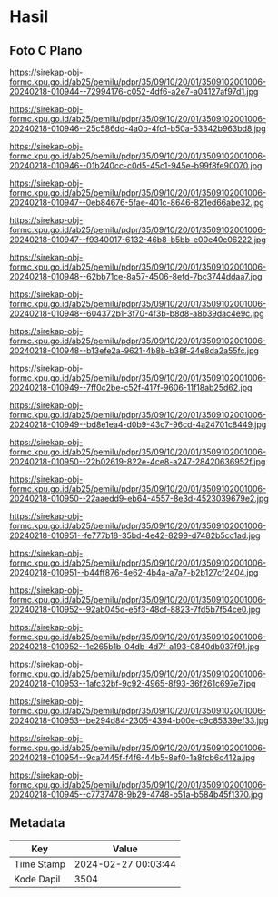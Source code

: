 # Hasil

## Foto C Plano

https://sirekap-obj-formc.kpu.go.id/ab25/pemilu/pdpr/35/09/10/20/01/3509102001006-20240218-010944--72994176-c052-4df6-a2e7-a04127af97d1.jpg

https://sirekap-obj-formc.kpu.go.id/ab25/pemilu/pdpr/35/09/10/20/01/3509102001006-20240218-010946--25c586dd-4a0b-4fc1-b50a-53342b963bd8.jpg

https://sirekap-obj-formc.kpu.go.id/ab25/pemilu/pdpr/35/09/10/20/01/3509102001006-20240218-010946--01b240cc-c0d5-45c1-945e-b99f8fe90070.jpg

https://sirekap-obj-formc.kpu.go.id/ab25/pemilu/pdpr/35/09/10/20/01/3509102001006-20240218-010947--0eb84676-5fae-401c-8646-821ed66abe32.jpg

https://sirekap-obj-formc.kpu.go.id/ab25/pemilu/pdpr/35/09/10/20/01/3509102001006-20240218-010947--f9340017-6132-46b8-b5bb-e00e40c06222.jpg

https://sirekap-obj-formc.kpu.go.id/ab25/pemilu/pdpr/35/09/10/20/01/3509102001006-20240218-010948--62bb71ce-8a57-4506-8efd-7bc3744ddaa7.jpg

https://sirekap-obj-formc.kpu.go.id/ab25/pemilu/pdpr/35/09/10/20/01/3509102001006-20240218-010948--604372b1-3f70-4f3b-b8d8-a8b39dac4e9c.jpg

https://sirekap-obj-formc.kpu.go.id/ab25/pemilu/pdpr/35/09/10/20/01/3509102001006-20240218-010948--b13efe2a-9621-4b8b-b38f-24e8da2a55fc.jpg

https://sirekap-obj-formc.kpu.go.id/ab25/pemilu/pdpr/35/09/10/20/01/3509102001006-20240218-010949--7ff0c2be-c52f-417f-9606-11f18ab25d62.jpg

https://sirekap-obj-formc.kpu.go.id/ab25/pemilu/pdpr/35/09/10/20/01/3509102001006-20240218-010949--bd8e1ea4-d0b9-43c7-96cd-4a24701c8449.jpg

https://sirekap-obj-formc.kpu.go.id/ab25/pemilu/pdpr/35/09/10/20/01/3509102001006-20240218-010950--22b02619-822e-4ce8-a247-28420636952f.jpg

https://sirekap-obj-formc.kpu.go.id/ab25/pemilu/pdpr/35/09/10/20/01/3509102001006-20240218-010950--22aaedd9-eb64-4557-8e3d-4523039679e2.jpg

https://sirekap-obj-formc.kpu.go.id/ab25/pemilu/pdpr/35/09/10/20/01/3509102001006-20240218-010951--fe777b18-35bd-4e42-8299-d7482b5cc1ad.jpg

https://sirekap-obj-formc.kpu.go.id/ab25/pemilu/pdpr/35/09/10/20/01/3509102001006-20240218-010951--b44ff876-4e62-4b4a-a7a7-b2b127cf2404.jpg

https://sirekap-obj-formc.kpu.go.id/ab25/pemilu/pdpr/35/09/10/20/01/3509102001006-20240218-010952--92ab045d-e5f3-48cf-8823-7fd5b7f54ce0.jpg

https://sirekap-obj-formc.kpu.go.id/ab25/pemilu/pdpr/35/09/10/20/01/3509102001006-20240218-010952--1e265b1b-04db-4d7f-a193-0840db037f91.jpg

https://sirekap-obj-formc.kpu.go.id/ab25/pemilu/pdpr/35/09/10/20/01/3509102001006-20240218-010953--1afc32bf-9c92-4965-8f93-36f261c697e7.jpg

https://sirekap-obj-formc.kpu.go.id/ab25/pemilu/pdpr/35/09/10/20/01/3509102001006-20240218-010953--be294d84-2305-4394-b00e-c9c85339ef33.jpg

https://sirekap-obj-formc.kpu.go.id/ab25/pemilu/pdpr/35/09/10/20/01/3509102001006-20240218-010954--9ca7445f-f4f6-44b5-8ef0-1a8fcb6c412a.jpg

https://sirekap-obj-formc.kpu.go.id/ab25/pemilu/pdpr/35/09/10/20/01/3509102001006-20240218-010945--c7737478-9b29-4748-b51a-b584b45f1370.jpg


## Metadata

| Key        | Value               |
| ---------- | ------------------- |
| Time Stamp | 2024-02-27 00:03:44 |
| Kode Dapil | 3504                |



